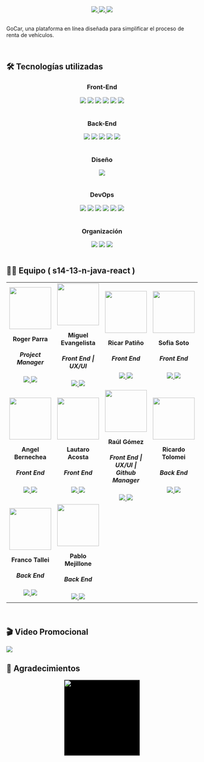 <div align="center">
  <a href="" target="_blank">
    <img src=""/>
  </a>
</div>

<div align='center'>
    <a href="" target="_blank">
        <img  src="https://img.shields.io/badge/VER_DEMO-000000?style=for-the-badge&logo=vercel&logoColor=white"/>
    </a>
   <a href="" target="_blank">
        <img  src="https://img.shields.io/badge/VER_API-5e5e5e?style=for-the-badge&logo=swagger&logoColor=%9b9b9b"/>
    </a>
    <a href="" target="_blank">
        <img  src="https://img.shields.io/badge/REPORTAR_BUG-343B4E?style=for-the-badge"/>
    </a>
</div>
<br>
<p>
GoCar, una plataforma en línea diseñada para simplificar el proceso de renta de vehículos.
</p>
<br>

## 🛠️ Tecnologías utilizadas

<div align="center">
  <h3>Front-End</h3>
  <img src="https://img.shields.io/badge/React-20232A?style=for-the-badge&logo=react&logoColor=61DAFB"/>
  <img src="https://img.shields.io/badge/vite-%23646CFF.svg?style=for-the-badge&logo=vite&logoColor=white"/>
  <img src="https://img.shields.io/badge/JavaScript-F7DF1E.svg?style=for-the-badge&logo=JavaScript&logoColor=black"/>
  <img src="https://img.shields.io/badge/TypeScript-2596be.svg?style=for-the-badge&logo=TypeScript&logoColor=white"/>
  <img src="https://img.shields.io/badge/HTML5-E34F26.svg?style=for-the-badge&logo=HTML5&logoColor=white"/>
  <img src="https://img.shields.io/badge/Tailwind_CSS-38B2AC?style=for-the-badge&logo=tailwind-css&logoColor=white"/>
</div>
<br>

<div align="center">
  <h3>Back-End</h3>
  <img src="https://img.shields.io/badge/Spring-6DB33F?style=for-the-badge&logo=spring&logoColor=white"/>
  <img src="https://img.shields.io/badge/Java-ED8B00?style=for-the-badge&logo=openjdk&logoColor=white"/>
  <img src="https://img.shields.io/badge/Spring_Security-6DB33F?style=for-the-badge&logo=Spring-Security&logoColor=white"/>
  <img src="https://img.shields.io/badge/-Swagger-%23Clojure?style=for-the-badge&logo=swagger&logoColor=white"/>
  <img src="https://img.shields.io/badge/MySQL-4479a1?style=for-the-badge&logo=mysql&logoColor=white"/>
</div>
<br>

<div align="center">
  <h3>Diseño</h3>
<img src="https://img.shields.io/badge/Figma-F24E1E?style=for-the-badge&logo=figma&logoColor=white"/>
</div>
<br>

<div align="center">
  <h3>DevOps</h3>
  <img src="https://img.shields.io/badge/Vercel-000000?style=for-the-badge&logo=vercel&logoColor=white"/>
  <img src="https://img.shields.io/badge/Render-%46E3B7.svg?style=for-the-badge&logo=render&logoColor=white"/>
  <img src="https://img.shields.io/badge/GIT-E44C30?style=for-the-badge&logo=git&logoColor=white"/>
  <img src="https://img.shields.io/badge/GitHub-100000?style=for-the-badge&logo=github&logoColor=white"/>
  <img src="https://img.shields.io/badge/Postimage-3a81eb?style=for-the-badge&logo=postimage&logoColor=white"/>
  <img src="https://img.shields.io/badge/AWS-282c3c?style=for-the-badge&logo=aws&logoColor=white"/>
</div>
<br>

<div align="center">
  <h3>Organización</h3>
  <img src="https://img.shields.io/badge/Slack-4A154B?style=for-the-badge&logo=slack&logoColor=white"/>
  <img src="https://img.shields.io/badge/Discord-7289DA?style=for-the-badge&logo=discord&logoColor=white"/>
  <img src="https://img.shields.io/badge/Jira-2381fa?style=for-the-badge&logo=jira&logoColor=white"/>
</div>
<br>

## 👨‍💻 Equipo ( s14-13-n-java-react )
<table>
  <tr>
    <td>
      <div align="center">
        <a href="https://github.com/rogerparra" target="_blank" rel="author">
          <img width="110" src="https://media.licdn.com/dms/image/D4D03AQHjXTCa2Y9SHg/profile-displayphoto-shrink_200_200/0/1706713379411?e=1718841600&v=beta&t=h7kcrP9HrjhvimWxc3s3jeBcv2OD5sRH9e9xeL3lVW0"/>
        </a>
          <h4 style="margin-top: 1rem;">Roger Parra</h4>
          <h5 style="margin-top: 1rem;">Project Manager</h5>
        <a href="https://github.com/rogerparra" target="_blank">
          <img src="https://img.shields.io/static/v1?style=for-the-badge&message=GitHub&color=172B4D&logo=GitHub&logoColor=FFFFFF&label="/>
        </a>
        <a href="https://www.linkedin.com/in/roger-parra/" target="_blank">
          <img src="https://img.shields.io/badge/linkedin%20-%230077B5.svg?&style=for-the-badge&logo=linkedin&logoColor=white"/>
        </a>
      </div>
    </td>
    <td>
      <div align="center">
        <a href="https://github.com/Miguelaeb" target="_blank" rel="author">
          <img width="110" src="https://github.com/No-Country/c15-38-n-java-react/assets/95196431/9ec7da3d-5b1a-404c-b8f5-2a02a46b29d3"/>
        </a>
          <h4 style="margin-top: 1rem;">Miguel Evangelista</h4>
          <h5 style="margin-top: 1rem;">Front End  |  UX/UI</h5>
        <a href="https://github.com/Miguelaeb" target="_blank">
          <img src="https://img.shields.io/static/v1?style=for-the-badge&message=GitHub&color=172B4D&logo=GitHub&logoColor=FFFFFF&label="/>
        </a>
        <a href="https://www.linkedin.com/in/miguel-evangelista-8458b9150/" target="_blank">
          <img src="https://img.shields.io/badge/linkedin%20-%230077B5.svg?&style=for-the-badge&logo=linkedin&logoColor=white"/>
        </a>
      </div>
    </td>
    <td>
      <div align="center">
        <a href="https://github.com/patinoricar" target="_blank" rel="author">
          <img width="110" src="https://github.com/No-Country/c15-38-n-java-react/assets/95196431/30826316-9496-4666-b60f-460c08e1a2d5"/>
        </a>
          <h4 style="margin-top: 1rem;">Ricar Patiño</h4>
          <h5 style="margin-top: 1rem;">Front End</h5>
        <a href="https://github.com/patinoricar" target="_blank">
          <img src="https://img.shields.io/static/v1?style=for-the-badge&message=GitHub&color=172B4D&logo=GitHub&logoColor=FFFFFF&label="/>
        </a>
        <a href="https://www.linkedin.com/in/patinoricar/" target="_blank">
          <img src="https://img.shields.io/badge/linkedin%20-%230077B5.svg?&style=for-the-badge&logo=linkedin&logoColor=white"/>
        </a>
      </div>
    </td>
    <td>
      <div align="center">
        <a href="https://github.com/sofi-24soto" target="_blank" rel="author">
          <img width="110" src="https://media.licdn.com/dms/image/D4D35AQFrGe9yGST8dQ/profile-framedphoto-shrink_200_200/0/1693576864721?e=1714143600&v=beta&t=TfOv28x4mAeIzUeKYlc6tUBdeyBL2RPdM7_WN_8fZLE"/>
        </a>
          <h4 style="margin-top: 1rem;">Sofia Soto</h4>
          <h5 style="margin-top: 1rem;">Front End</h5>
        <a href="https://github.com/sofi-24soto" target="_blank">
          <img src="https://img.shields.io/static/v1?style=for-the-badge&message=GitHub&color=172B4D&logo=GitHub&logoColor=FFFFFF&label="/>
        </a>
        <a href="https://www.linkedin.com/in/sofia-soto-bb3b051bb/" target="_blank">
          <img src="https://img.shields.io/badge/linkedin%20-%230077B5.svg?&style=for-the-badge&logo=linkedin&logoColor=white"/>
        </a>
      </div>
    </td>
    <td>
      <div align="center">
        <a href="https://github.com/MatiasCoronel1312" target="_blank" rel="author">
          <img width="110" src="https://avatars.githubusercontent.com/u/97346804?v=4"/>
        </a>
          <h4 style="margin-top: 1rem;">Matias Coronel</h4>
          <h5 style="margin-top: 1rem;">Front End | UX/UI</h5>
        <a href="https://github.com/MatiasCoronel1312" target="_blank">
          <img src="https://img.shields.io/static/v1?style=for-the-badge&message=GitHub&color=172B4D&logo=GitHub&logoColor=FFFFFF&label="/>
        </a>
        <a href="https://www.linkedin.com/in/matias-coronel-77a8b822b/" target="_blank">
          <img src="https://img.shields.io/badge/linkedin%20-%230077B5.svg?&style=for-the-badge&logo=linkedin&logoColor=white"/>
        </a>
      </div>
    </td>
  </tr>
  <td>
      <div align="center">
        <a href="https://github.com/54albert54" target="_blank" rel="author">
          <img width="110" src="https://avatars.githubusercontent.com/u/126289455?v=4"/>
        </a>
          <h4 style="margin-top: 1rem;">Angel Bernechea</h4>
          <h5 style="margin-top: 1rem;">Front End</h5>
        <a href="https://github.com/54albert54" target="_blank">
          <img src="https://img.shields.io/static/v1?style=for-the-badge&message=GitHub&color=172B4D&logo=GitHub&logoColor=FFFFFF&label="/>
        </a>
        <a href="https://www.linkedin.com/in/angel-bernechea/" target="_blank">
          <img src="https://img.shields.io/badge/linkedin%20-%230077B5.svg?&style=for-the-badge&logo=linkedin&logoColor=white"/>
        </a>
      </div>
    </td>
   <td>
      <div align="center">
        <a href="https://github.com/Lauto22" target="_blank" rel="author">
          <img width="110" src="https://avatars.githubusercontent.com/u/120112880?v=4"/>
        </a>
          <h4 style="margin-top: 1rem;">Lautaro Acosta</h4>
          <h5 style="margin-top: 1rem;">Front End</h5>
        <a href="https://github.com/Lauto22" target="_blank">
          <img src="https://img.shields.io/static/v1?style=for-the-badge&message=GitHub&color=172B4D&logo=GitHub&logoColor=FFFFFF&label="/>
        </a>
        <a href="https://www.linkedin.com/in/lautaronacosta/" target="_blank">
          <img src="https://img.shields.io/badge/linkedin%20-%230077B5.svg?&style=for-the-badge&logo=linkedin&logoColor=white"/>
        </a>
      </div>
    </td>
  <td>
      <div align="center">
        <a href="https://github.com/Raul1978x" target="_blank" rel="author">
          <img width="110" src="https://media.licdn.com/dms/image/D4D35AQFGT_SZnG1wrw/profile-framedphoto-shrink_800_800/0/1704245565339?e=1714147200&v=beta&t=A_Q6-iNaEbSMFa4DLzlP27xBn8EPu33LpOH5qaUEWyw"/>
        </a>
          <h4 style="margin-top: 1rem;">Raúl Gómez</h4>
          <h5 style="margin-top: 1rem;">Front End | UX/UI | Github Manager</h5>
        <a href="https://github.com/Raul1978x" target="_blank">
          <img src="https://img.shields.io/static/v1?style=for-the-badge&message=GitHub&color=172B4D&logo=GitHub&logoColor=FFFFFF&label="/>
        </a>
        <a href="https://www.linkedin.com/in/ra%C3%BAl-g%C3%B3mez-44a342252" target="_blank">
          <img src="https://img.shields.io/badge/linkedin%20-%230077B5.svg?&style=for-the-badge&logo=linkedin&logoColor=white"/>
        </a>
      </div>
    </td>
  <td>
      <div align="center">
        <a href="https://github.com/RicardoTolomei" target="_blank" rel="author">
          <img width="110" src="https://media.licdn.com/dms/image/C4E03AQE2mU7-h-8ZCg/profile-displayphoto-shrink_200_200/0/1516822366840?e=1718841600&v=beta&t=l6cqrr2vsWT9R1gae2iHqQ-CMekgC7rY9TLIUbGuKfw"/>
        </a>
          <h4 style="margin-top: 1rem;">Ricardo Tolomei</h4>
          <h5 style="margin-top: 1rem;">Back End</h5>
        <a href="https://github.com/RicardoTolomei" target="_blank">
          <img src="https://img.shields.io/static/v1?style=for-the-badge&message=GitHub&color=172B4D&logo=GitHub&logoColor=FFFFFF&label="/>
        </a>
        <a href="https://www.linkedin.com/in/ricardo-andr%C3%A9s-tolomei-99a4b380/" target="_blank">
          <img src="https://img.shields.io/badge/linkedin%20-%230077B5.svg?&style=for-the-badge&logo=linkedin&logoColor=white"/>
        </a>
      </div>
    </td>
  <td>
      <div align="center">
        <a href="https://github.com/TeslaXZ" target="_blank" rel="author">
          <img width="110" src="https://media.licdn.com/dms/image/D4D03AQEfI4-56WowZg/profile-displayphoto-shrink_200_200/0/1666802397424?e=1718841600&v=beta&t=SaRdMr4yWQJTfxHNhVhEm-6bZL89AFwi8rbnoeNoLo8"/>
        </a>
          <h4 style="margin-top: 1rem;">Brian Diaz Diaz</h4>
          <h5 style="margin-top: 1rem;">Back End</h5>
        <a href="https://github.com/TeslaXZ" target="_blank">
          <img src="https://img.shields.io/static/v1?style=for-the-badge&message=GitHub&color=172B4D&logo=GitHub&logoColor=FFFFFF&label="/>
        </a>
        <a href="https://www.linkedin.com/in/brianodz/" target="_blank">
          <img src="https://img.shields.io/badge/linkedin%20-%230077B5.svg?&style=for-the-badge&logo=linkedin&logoColor=white"/>
        </a>
      </div>
    </td>
</tr>
  <td>
      <div align="center">
        <a href="https://github.com/FTwork" target="_blank" rel="author">
          <img width="110" src="https://avatars.githubusercontent.com/u/97202915?v=4"/>
        </a>
          <h4 style="margin-top: 1rem;">Franco Tallei</h4>
          <h5 style="margin-top: 1rem;">Back End</h5>
        <a href="https://github.com/FTwork" target="_blank">
          <img src="https://img.shields.io/static/v1?style=for-the-badge&message=GitHub&color=172B4D&logo=GitHub&logoColor=FFFFFF&label="/>
        </a>
        <a href="https://www.linkedin.com/in/ftallei/" target="_blank">
          <img src="https://img.shields.io/badge/linkedin%20-%230077B5.svg?&style=for-the-badge&logo=linkedin&logoColor=white"/>
        </a>
      </div>
    </td>
  <td>
      <div align="center">
        <a href="https://github.com/pablex72" target="_blank" rel="author">
          <img width="110" src="https://avatars.githubusercontent.com/u/118881130?v=4"/>
        </a>
          <h4 style="margin-top: 1rem;">Pablo Mejillone</h4>
          <h5 style="margin-top: 1rem;">Back End</h5>
        <a href="https://github.com/pablex72" target="_blank">
          <img src="https://img.shields.io/static/v1?style=for-the-badge&message=GitHub&color=172B4D&logo=GitHub&logoColor=FFFFFF&label="/>
        </a>
        <a href="https://www.linkedin.com/in/pablo-mejillone-98b07425a/" target="_blank">
          <img src="https://img.shields.io/badge/linkedin%20-%230077B5.svg?&style=for-the-badge&logo=linkedin&logoColor=white"/>
        </a>
      </div>
    </td>
</table>
<br>

## 🎬 Video Promocional
<a href="https://youtu.be/1QxirRAjJ6o" target="_blank">
    <img src="https://github.com/No-Country/c15-38-n-java-react/assets/95196431/03ca9a4c-1d01-4223-bd12-0b36f94c87c5"/>
</a>
<br>

## 🤝 Agradecimientos
<div align='center'>
  <a href="https://www.nocountry.tech/" target="_blank">
    <img style='background-color:black;' src="https://encrypted-tbn0.gstatic.com/images?q=tbn:ANd9GcQsukYB3HL90LSwYv_RIR2O2OlCV8Sbkx2eNHv8nRvOu8L16FxLQ0nPzY02wQ_BJOfQZw&usqp=CAU" width="200">
  </a>
</div>
